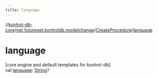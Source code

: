 ```yaml
---
title: language
---
```

//[kontrol-db-core](../../../index.html)/[net.futureset.kontroldb.modelchange](../index.html)/[CreateProcedure](index.html)/[language](language.html)



# language



[core engine and default templates for kontrol-db]\
val [language](language.html): [String](https://kotlinlang.org/api/latest/jvm/stdlib/kotlin/-string/index.html)?




